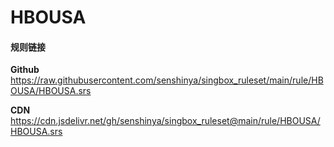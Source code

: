 # HBOUSA

#### 规则链接

**Github**
https://raw.githubusercontent.com/senshinya/singbox_ruleset/main/rule/HBOUSA/HBOUSA.srs

**CDN**
https://cdn.jsdelivr.net/gh/senshinya/singbox_ruleset@main/rule/HBOUSA/HBOUSA.srs